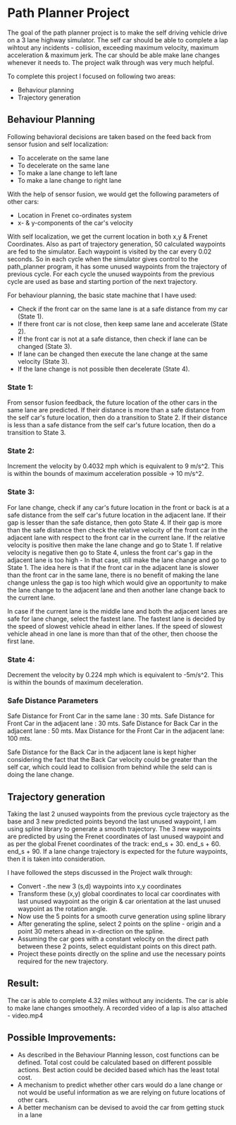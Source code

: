 # Path Planner Project

The goal of the path planner project is to make the self driving vehicle drive on a 3 lane highway simulator.
The self car should be able to complete a lap wihtout any incidents - collision, exceeding maximum velocity, maximum acceleration & maximum jerk. The car should be able make lane changes whenever it needs to. The project walk through was very much helpful.

To complete this project I focused on following two areas:
* Behaviour planning
* Trajectory generation

## Behaviour Planning

Following behavioral decisions are taken based on the feed back from sensor fusion and self localization:
* To accelerate on the same lane
* To decelerate on the same lane
* To make a lane change to left lane
* To make a lane change to right lane

With the help of sensor fusion, we would get the following parameters of other cars:
* Location in Frenet co-ordinates system
* x- & y-components of the car's velocity

With self localization, we get the current location in both x,y & Frenet Coordinates.
Also as part of trajectory generation, 50 calculated waypoints are fed to the simulator. 
Each waypoint is visited by the car every 0.02 seconds. So in each cycle when the simulator gives control to the path_planner program, 
it has some unused waypoints from the trajectory of previous cycle. For each cycle the unused waypoints from the previous cycle are used as base and starting portion of the next trajectory.

For behaviour planning, the basic state machine that I have used:
 * Check if the front car on the same lane is at a safe distance from my car (State 1).
 * If there front car is not close, then keep same lane and accelerate (State 2).
 * If the front car is not at a safe distance, then check if lane can be changed (State 3).
 * If lane can be changed then execute the lane change at the same velocity (State 3).
 * If the lane change is not possible then decelerate (State 4).
 
### State 1:
From sensor fusion feedback, the future location of the other cars in the same lane are predicted.
If their distance is more than a safe distance from the self car's future location, then do a transition to State 2.
If their distance is less than a safe distance from the self car's future location, then do a transition to State 3.

### State 2:
Increment the velocity by 0.4032 mph which is equivalent to 9 m/s^2. This is within the bounds of maximum acceleration possible -> 10 m/s^2.

### State 3:
For lane change, check if any car's future location in the front or back is at a safe distance from the self car's future location in the adjacent lane.
If their gap is lesser than the safe distance, then goto State 4. 
If their gap is more than the safe distance then check the relative velocity of the front car in the adjacent lane with respect to the front car in the current lane.
If the relative velocity is positive then make the lane change and go to State 1. If relative velocity is negative then go to State 4, unless the front car's gap in the adjacent lane is too high - In that case, still make the lane change and go to State 1. 
The idea here is that if the front car in the adjacent lane is slower than the front car in the same lane, there is no
benefit of making the lane change unless the gap is too high which would give an opportunity to make the lane change to the adjacent lane and then another lane change back to the current lane.

In case if the current lane is the middle lane and both the adjacent lanes are safe for lane change, select the fastest lane.
The fastest lane is decided by the speed of slowest vehicle ahead in either lanes. If the speed of slowest vehicle ahead in one lane is more than that of the other, then choose the first lane.

### State 4:
Decrement the velocity by 0.224 mph which is equivalent to -5m/s^2. This is within the bounds of maximum deceleration.

### Safe Distance Parameters
Safe Distance for Front Car in the same lane       : 30 mts.
Safe Distance for Front Car in the adjacent lane   : 30 mts.
Safe Distance for Back Car in the adjacent lane    : 50 mts.
Max Distance for the Front Car in the adjacent lane: 100 mts.

Safe Distance for the Back Car in the adjacent lane is kept higher considering the fact that the Back Car velocity could be greater than the self car, which could lead to collision from behind while the seld can is doing the lane change.


## Trajectory generation
Taking the last 2 unused waypoints from the previous cycle trajectory as the base and 3 new predicted points beyond the last unused waypoint, I am using spline library to generate a smooth trajectory.
The 3 new waypoints are predicted by using the Frenet coordinates of last unused waypoint and as per the global Frenet coordinates of the track:
end_s + 30.
end_s + 60.
end_s + 90.
If a lane change trajectory is expected for the future waypoints, then it is taken into consideration.

I have followed the steps discussed in the Project walk through:
 * Convert -.the new 3 (s,d) waypoints into x,y coordinates
 * Transform these (x,y) global coordinates to local car coordinates with last unused waypoint as the origin &  car orientation at the last unused waypoint as the rotation angle.
 * Now use the 5 points for a smooth curve generation using spline library
 * After generating the spline, select 2 points on the spline - origin and a point 30 meters ahead in x-direction on the spline.
 * Assuming the car goes with a constant velocity on the direct path between these 2 points, select equidistant points on this direct path.
 * Project these points directly on the spline and use the necessary points required for the new trajectory.

## Result:
The car is able to complete 4.32 miles without any incidents. The car is able to make lane changes smoothely. A recorded video of a lap is also attached - video.mp4

## Possible Improvements:
 * As described in the Behaviour Planning lesson, cost functions can be defined. Total cost could be calculated based on different possible actions. Best action could be decided based which has the least total cost.
 * A mechanism to predict whether other cars would do a lane change or not would be useful information as we are relying on future locations of other cars.
 * A better mechanism can be devised to avoid the car from getting stuck in a lane



